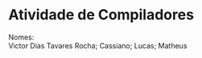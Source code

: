 # Atividade de Compiladores

Nomes:  
        Victor Dias Tavares Rocha;
        Cassiano;
        Lucas;
        Matheus
